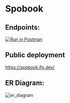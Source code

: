# Spobook

## Endpoints:
[![Run in Postman](https://run.pstmn.io/button.svg)](https://app.getpostman.com/run-collection/22341383-48b44295-ed44-4ec7-8318-bdc05a991852?action=collection%2Ffork&source=rip_markdown&collection-url=entityId%3D22341383-48b44295-ed44-4ec7-8318-bdc05a991852%26entityType%3Dcollection%26workspaceId%3D8f1d0273-aa92-4236-b8c5-4894eae0a5b7)

## Public deployment
https://spobook.fly.dev/

## ER Diagram:
![er_diagram](https://github.com/BalkanID-University/vit-2025-summer-engineering-internship-task-Lioncat2002/assets/74904820/4c7f4364-d424-4764-b87c-9f51925bd1bd)
